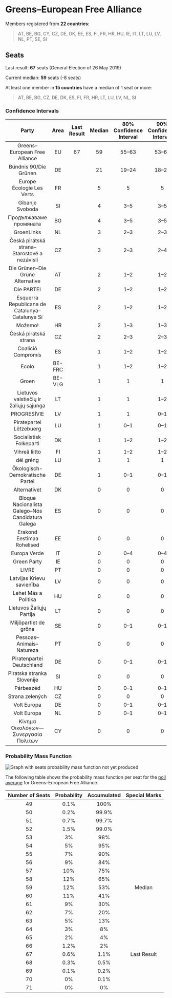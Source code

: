 # Greens–European Free Alliance

Members registered from **22 countries**:

> AT, BE, BG, CY, CZ, DE, DK, EE, ES, FI, FR, HR, HU, IE, IT, LT, LU, LV, NL, PT, SE, SI

## Seats

Last result: **67** seats (General Election of 26 May 2019)

Current median: **59** seats (-8 seats)

At least one member in **15 countries** have a median of 1 seat or more:

> AT, BE, BG, CZ, DE, DK, ES, FI, FR, HR, LT, LU, LV, NL, SI

### Confidence Intervals

| Party | Area | Last Result | Median | 80% Confidence Interval | 90% Confidence Interval | 95% Confidence Interval | 99% Confidence Interval |
|:-----:|:----:|:-----------:|:------:|:-----------------------:|:-----------------------:|:-----------------------:|:-----------------------:|
| Greens–European Free Alliance | EU | 67 | 59 | 55–63 | 53–64 | 53–65 | 51–67 |
| Bündnis 90/Die Grünen | DE | | 21 | 19–24 | 18–26 | 18–26 | 17–26 |
| Europe Écologie Les Verts | FR | | 5 | 5 | 5 | 5 | 5 |
| Gibanje Svoboda | SI | | 4 | 3–5 | 3–5 | 3–5 | 3–5 |
| Продължаваме промяната | BG | | 4 | 3–5 | 3–5 | 3–5 | 3–5 |
| GroenLinks | NL | | 3 | 2–3 | 2–3 | 2–3 | 2–3 |
| Česká pirátská strana–Starostové a nezávislí | CZ | | 3 | 2–3 | 2–4 | 2–4 | 2–4 |
| Die Grünen–Die Grüne Alternative | AT | | 2 | 1–2 | 1–2 | 1–2 | 1–2 |
| Die PARTEI | DE | | 2 | 1–2 | 1–2 | 1–2 | 1–3 |
| Esquerra Republicana de Catalunya–Catalunya Sí | ES | | 2 | 1–2 | 1–2 | 1–3 | 1–3 |
| Možemo! | HR | | 2 | 1–3 | 1–3 | 1–3 | 1–3 |
| Česká pirátská strana | CZ | | 2 | 2–3 | 2–3 | 2–3 | 2–3 |
| Coalició Compromís | ES | | 1 | 1–2 | 1–2 | 0–2 | 0–3 |
| Ecolo | BE-FRC | | 1 | 1–2 | 1–2 | 1–2 | 1–2 |
| Groen | BE-VLG | | 1 | 1 | 1 | 1 | 0–1 |
| Lietuvos valstiečių ir žaliųjų sąjunga | LT | | 1 | 1 | 1–2 | 1–2 | 1–2 |
| PROGRESĪVIE | LV | | 1 | 1 | 0–1 | 0–1 | 0–1 |
| Piratepartei Lëtzebuerg | LU | | 1 | 0–1 | 0–1 | 0–1 | 0–1 |
| Socialistisk Folkeparti | DK | | 1 | 1–2 | 1–2 | 1–2 | 1–2 |
| Vihreä liitto | FI | | 1 | 1–2 | 1–2 | 1–2 | 1–2 |
| déi gréng | LU | | 1 | 1 | 1 | 1 | 1 |
| Ökologisch-Demokratische Partei | DE | | 1 | 0–1 | 0–1 | 0–1 | 0–1 |
| Alternativet | DK | | 0 | 0 | 0 | 0 | 0 |
| Bloque Nacionalista Galego–Nós Candidatura Galega | ES | | 0 | 0 | 0 | 0–1 | 0–1 |
| Erakond Eestimaa Rohelised | EE | | 0 | 0 | 0 | 0 | 0 |
| Europa Verde | IT | | 0 | 0–4 | 0–4 | 0–4 | 0–5 |
| Green Party | IE | | 0 | 0 | 0 | 0 | 0 |
| LIVRE | PT | | 0 | 0 | 0 | 0 | 0 |
| Latvijas Krievu savienība | LV | | 0 | 0 | 0 | 0–1 | 0–1 |
| Lehet Más a Politika | HU | | 0 | 0 | 0 | 0 | 0–1 |
| Lietuvos Žaliųjų Partija | LT | | 0 | 0 | 0 | 0 | 0 |
| Miljöpartiet de gröna | SE | | 0 | 0–1 | 0–1 | 0–1 | 0–1 |
| Pessoas–Animais–Natureza | PT | | 0 | 0 | 0 | 0 | 0–1 |
| Piratenpartei Deutschland | DE | | 0 | 0–1 | 0–1 | 0–1 | 0–1 |
| Piratska stranka Slovenije | SI | | 0 | 0 | 0 | 0 | 0 |
| Párbeszéd | HU | | 0 | 0–1 | 0–1 | 0–1 | 0–1 |
| Strana zelených | CZ | | 0 | 0 | 0 | 0 | 0–1 |
| Volt Europa | DE | | 0 | 0–1 | 0–1 | 0–1 | 0–1 |
| Volt Europa | NL | | 0 | 0–1 | 0–1 | 0–1 | 0–2 |
| Κίνημα Οικολόγων—Συνεργασία Πολιτών | CY | | 0 | 0 | 0 | 0 | 0 |

### Probability Mass Function

![Graph with seats probability mass function not yet produced](average-2022-08-31-seats-pmf-greens–europeanfreealliance.png "Seats Probability Mass Function")

The following table shows the probability mass function per seat for the [poll average](average-2022-08-31.html) for Greens–European Free Alliance.

| Number of Seats | Probability | Accumulated | Special Marks |
|:---------------:|:-----------:|:-----------:|:-------------:|
| 49 | 0.1% | 100% |  |
| 50 | 0.2% | 99.9% |  |
| 51 | 0.7% | 99.7% |  |
| 52 | 1.5% | 99.0% |  |
| 53 | 3% | 98% |  |
| 54 | 5% | 95% |  |
| 55 | 7% | 90% |  |
| 56 | 9% | 84% |  |
| 57 | 10% | 75% |  |
| 58 | 12% | 65% |  |
| 59 | 12% | 53% | Median |
| 60 | 11% | 41% |  |
| 61 | 9% | 30% |  |
| 62 | 7% | 20% |  |
| 63 | 5% | 13% |  |
| 64 | 3% | 8% |  |
| 65 | 2% | 4% |  |
| 66 | 1.2% | 2% |  |
| 67 | 0.6% | 1.1% | Last Result |
| 68 | 0.3% | 0.5% |  |
| 69 | 0.1% | 0.2% |  |
| 70 | 0% | 0.1% |  |
| 71 | 0% | 0% |  |


